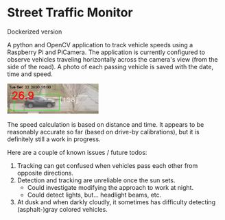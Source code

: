 # Street Traffic Monitor #

Dockerized version

A python and OpenCV application to track vehicle speeds using a Raspberry Pi and PiCamera.
The application is currently configured to observe vehicles traveling horizontally across the camera's view (from the side of the road). A photo of each passing vehicle is saved with the date, time and speed.

![Car driving from left to right with date and speed of 26.9 overlayed.](/doc/example_photo.png?raw=true "Example photo")

The speed calculation is based on distance and time. It appears to be reasonably accurate so far (based on drive-by calibrations), but it is definitely still a work in progress. 

Here are a couple of known issues / future todos:

1. Tracking can get confused when vehicles pass each other from opposite directions.
2. Detection and tracking are unreliable once the sun sets. 
    - Could investigate modifying the approach to work at night. 
    - Could detect lights, but... headlight beams, etc.
3. At dusk and when darkly cloudly, it sometimes has difficulty detecting (asphalt-)gray colored vehicles.
